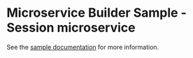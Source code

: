 # Microservice Builder Sample - Session microservice

See the [sample documentation](https://github.com/WASdev/sample.microservicebuilder.docs) for more information.
